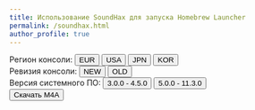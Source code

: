 ```yaml
---
title: Использование SoundHax для запуска Homebrew Launcher
permalink: /soundhax.html
author_profile: true
---
```


  <link href="files/payload/soundhax.css" rel="stylesheet" type="text/css" media="all" />
  <div class="downloads">
    <div class="btn-group region">
      <span>Регион консоли:</span>
      <button class="group selected" id="eur">EUR</button>
      <button class="group" id="usa">USA</button>
      <button class="group" id="jpn">JPN</button>
      <button class="group" id="kor">KOR</button>
    </div>
    <div class="btn-group console">
      <span>Ревизия консоли:</span>
      <button class="group" id="n3ds">NEW</button>
      <button class="group" id="o3ds">OLD</button>
    </div>
	<div class="btn-group firmware">
	  <span>Версия системного ПО:</span>
	  <button class="group" id="pre5.0">3.0.0 - 4.5.0</button>
	  <button class="group" id="post5.0">5.0.0 - 11.3.0</button>
    </div>
    <button id="download" class="round" href="poop">Скачать M4A</button>
  </div>
  
  <script src="assets/js/jquery-3.1.1.min.js"></script>
  <script src="assets/js/scripts.js"></script>